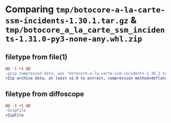 # Comparing `tmp/botocore-a-la-carte-ssm-incidents-1.30.1.tar.gz` & `tmp/botocore_a_la_carte_ssm_incidents-1.31.0-py3-none-any.whl.zip`

## filetype from file(1)

```diff
@@ -1 +1 @@
-gzip compressed data, was "botocore-a-la-carte-ssm-incidents-1.30.1.tar", last modified: Thu Jul  6 01:45:26 2023, max compression
+Zip archive data, at least v2.0 to extract, compression method=deflate
```

## filetype from diffoscope

```diff
@@ -1 +1 @@
-GzipFile
+ZipFile
```

